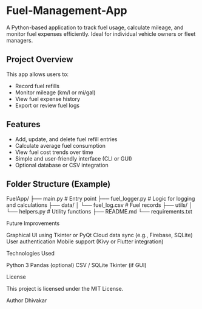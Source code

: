 # Fuel-Management-App
A Python-based application to track fuel usage, calculate mileage, and monitor fuel expenses efficiently. Ideal for individual vehicle owners or fleet managers.

##  Project Overview

This app allows users to:
- Record fuel refills
- Monitor mileage (km/l or mi/gal)
- View fuel expense history
- Export or review fuel logs

##  Features

- Add, update, and delete fuel refill entries
- Calculate average fuel consumption
- View fuel cost trends over time
- Simple and user-friendly interface (CLI or GUI)
- Optional database or CSV integration

## Folder Structure (Example)

FuelApp/
├── main.py # Entry point
├── fuel_logger.py # Logic for logging and calculations
├── data/
│ └── fuel_log.csv # Fuel records
├── utils/
│ └── helpers.py # Utility functions
├── README.md
└── requirements.txt


Future Improvements

Graphical UI using Tkinter or PyQt
Cloud data sync (e.g., Firebase, SQLite)
User authentication
Mobile support (Kivy or Flutter integration)

Technologies Used

Python 3
Pandas (optional)
CSV / SQLite
Tkinter (if GUI)

License

This project is licensed under the MIT License.

Author
Dhivakar
